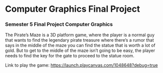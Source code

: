 <h1>  Computer Graphics Final Project</h1>
<h3>Semester 5 Final Project Computer Graphics</h3>


The Pirate’s Maze is a 3D platform game, where the player is a normal guy that wants to find the legendary pirate treasure where there’s a rumor that says in the middle of the maze you can find the statue that is worth a lot of gold. But to get to the middle of the maze isn’t going to be easy, the player needs to find the key for the gate to proceed to the statue room. 

Link to play the game:
https://launch.playcanvas.com/1048648?debug=true
